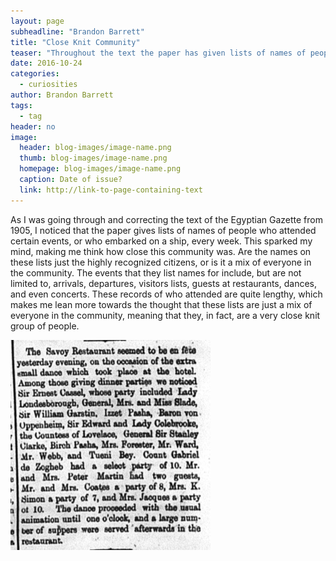 ```yaml
---
layout: page
subheadline: "Brandon Barrett"
title: "Close Knit Community"
teaser: "Throughout the text the paper has given lists of names of people who attended certain events.  How close knit was the 1905 community?"
date: 2016-10-24
categories:
  - curiosities
author: Brandon Barrett
tags:
  - tag
header: no
image:
  header: blog-images/image-name.png
  thumb: blog-images/image-name.png
  homepage: blog-images/image-name.png
  caption: Date of issue?
  link: http://link-to-page-containing-text
---
```

As I was going through and correcting the text of the Egyptian Gazette from 1905, I noticed that the paper gives lists of names of people who attended certain events, or who embarked on a ship, every week.  This sparked my mind, making me think how close this community was.  Are the names on these lists just the highly recognized citizens, or is it a mix of everyone in the community.  The events that they list names for include, but are not limited to, arrivals, departures, visitors lists, guests at restaurants, dances, and even concerts.  These records of who attended are quite lengthy, which makes me lean more towards the thought that these lists are just a mix of everyone in the community, meaning that they, in fact, are a very close knit group of people.

![barrett-curiosities-picture](barrett-curiosities-picture.png)
